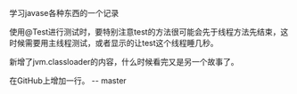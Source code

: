 学习javase各种东西的一个记录

使用@Test进行测试时，要特别注意test的方法很可能会先于线程方法先结束，这时候需要用主线程测试，或者显示的让test这个线程睡几秒。

新增了jvm.classloader的内容，什么时候看完又是另一个故事了。

在GitHub上增加一行。  -- master
